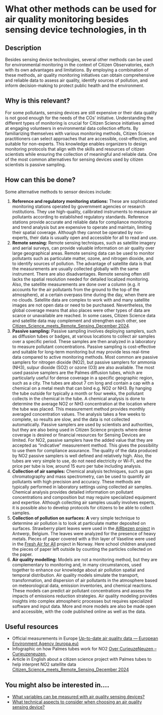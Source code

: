 # What other methods can be used for air quality monitoring besides sensing device technologies, in th

## Description

Besides sensing device technologies, several other methods can be used for environmental monitoring in the context of Citizen Observatories, each with its own advantages and limitations. By employing a combination of these methods, air quality monitoring initiatives can obtain comprehensive and reliable data to assess air quality, identify sources of pollution, and inform decision-making to protect public health and the environment.

## Why is this relevant?

For some pollutants, sensing devices are still expensive or their data quality is not good enough for the needs of the COs’ initiative. Understanding the different types of monitoring is crucial for Citizen Science initiatives aimed at engaging volunteers in environmental data collection efforts. By familiarizing themselves with various monitoring methods, Citizen Science practitioners can select approaches that are accessible, cost-effective, and suitable for non-experts. This knowledge enables organizers to design monitoring protocols that align with the skills and resources of citizen scientists while ensuring the collection of meaningful and reliable data. One of the most common alternatives for sensing devices used by citizen scientists is passive sampling.

## How can this be done?

Some alternative methods to sensor devices include:

1. **Reference and regulatory monitoring stations:** These are sophisticated monitoring stations operated by government agencies or research institutions. They use high-quality, calibrated instruments to measure air pollutants according to established regulatory standards. Reference stations provide accurate and reliable data for compliance monitoring and trend analysis but are expensive to operate and maintain, limiting their spatial coverage. Although they cannot be operated by non-experts, their data is usually open and accessible for all to read and use.
2. **Remote sensing:** Remote sensing techniques, such as satellite imagery and aerial surveys, can provide valuable information on air quality over large geographical areas. Remote sensing data can be used to monitor pollutants such as particulate matter, ozone, and nitrogen dioxide, and to identify sources of pollution. The advantage of satellite data is that the measurements are usually collected globally with the same instrument. There are also disadvantages. Remote sensing often still lacks the spatial resolution needed for detailed localized monitoring. Also, the satellite measurements are done over a column (e.g. it accounts for the air pollutants from the ground to the top of the atmosphere), at a certain overpass time during the day, when there are no clouds. Satellite data are complex to work with and many satellite images are not open data or need to be purchased. Nevertheless, the global coverage means that also places were other types of data are scarce or unavailable are reached. In some cases, Citizen Science data and satellite data may complement and strengthen each other, see [Citizen\_Science\_meets\_Remote\_Sensing\_December 2024](https://cdn.knmi.nl/system/data_center_publications/files/000/071/959/original/Tijdschrift_Milieu_2023-5-Citizen_Science_meets_Remote_Sensing_12-15.pdf?1702029595\&utm_source=Spike\&utm_medium=email\&utm_campaign=Samen+meten).
3. **Passive sampling:** Passive sampling involves deploying samplers, such as diffusion tubes or badges, at various locations to collect air samples over a specific period. These samples are then analyzed in a laboratory to measure pollutant concentrations. Passive sampling is cost-effective and suitable for long-term monitoring but may provide less real-time data compared to active monitoring methods. Most common are passive samplers for nitrogen dioxide (NO2), but passive samplers for ammonia (NH3), sulpur dioxide (SO2) or ozone (O3) are also available. The most used passive samplers are the Palmes diffusion tubes, which are particularly useful for dense coverage in a specific geographic region, such as a city. The tubes are about 7 cm long and contain a cap with a chemical on a metal mesh that can bind e.g. NO2 or NH3. By hanging the tube outside for typically a month or four weeks, the pollutant collects in the chemical in the tube. A chemical analysis is done to determine the average NO2 or NH3 concentration at the location where the tube was placed. This measurement method provides monthly averaged concentration values. The analysis takes a few weeks to complete, so results are slow, and the data is not collected automatically. Passive samplers are used by scientists and authorities, but they are also being used in Citizen Science projects where dense coverage is desired or financial resources for Sensing Devices are limited. For NO2, passive samplers have the added value that they are accepted as “indicative” measurement method. This gives the possibility to use them for compliance assurance. The quality of the data produced by NO2 passive samplers is well defined and relatively high. Also, the tubes are very simple to use, do not need electricity or Wi-Fi, and the price per tube is low, around 15 euro per tube including analysis.
4. **Collection of air samples:** Chemical analysis techniques, such as gas chromatography and mass spectrometry, can be used to quantify air pollutants with high precision and accuracy. These methods are typically performed in laboratory settings using collected air samples. Chemical analysis provides detailed information on pollutant concentrations and composition but may require specialized equipment and expertise. Although collecting air samples usually involves experts, it is possible also to develop protocols for citizens to be able to collect samples.
5. **Collection of pollution on surfaces: A** very simple technique to determine air pollution is to look at particulate matter deposited on surfaces. Strawberry plant leaves were used in the [AIRbezen project](https://www.uantwerpen.be/en/projects/airbezen/) in Antwerp, Belgium. The leaves were analyzed for the presence of heavy metals. Pieces of paper covered with a thin layer of Vaseline were used in the [Fresh Air for All](https://luftaforalle.nilu.no/) project in Norway. Here school children analysed the pieces of paper left outside by counting the particles collected on the paper.
6. **Air quality modelling:** Models are not a monitoring method, but they are complementary to monitoring and, in many circumstances, used together to enhance our knowledge about air pollution spatial and temporal distribution. Air quality models simulate the transport, transformation, and dispersion of air pollutants in the atmosphere based on meteorological data, emission inventories, and chemical reactions. These models can predict air pollutant concentrations and assess the impacts of emissions reduction strategies. Air quality modeling provides insights into complex atmospheric processes but requires specialized software and input data. More and more models are also be made open and accessible, with the code published online as well as the data.

## Useful resources

* Official measurements in Europe [Up-to-date air quality data — European Environment Agency (europa.eu)](https://www.eea.europa.eu/data-and-maps/explore-interactive-maps/up-to-date-air-quality-data)
* Infographic on how Palmes tubes work for NO2 [Over CurieuzeNeuzen – Curieuzeneuzen.](https://2018.curieuzeneuzen.be/vlaanderen-2018/over-luchtkwaliteit/over-curieuzeneuzen/%22%20/l%20%221538063709200-77bd41d4-92b4)
* Article in English about a citizen science project with Palmes tubes to help interpret NO2 satellite data [Citizen\_Science\_meets\_Remote\_Sensing\_December 2024](https://cdn.knmi.nl/system/data_center_publications/files/000/071/959/original/Tijdschrift_Milieu_2023-5-Citizen_Science_meets_Remote_Sensing_12-15.pdf?1702029595\&utm_source=Spike\&utm_medium=email\&utm_campaign=Samen+meten)

## You might also be interested in….

* [What variables can be measured with air quality sensing devices?](broken-reference)
* [What technical aspects to consider when choosing an air quality sensing device?](broken-reference)
